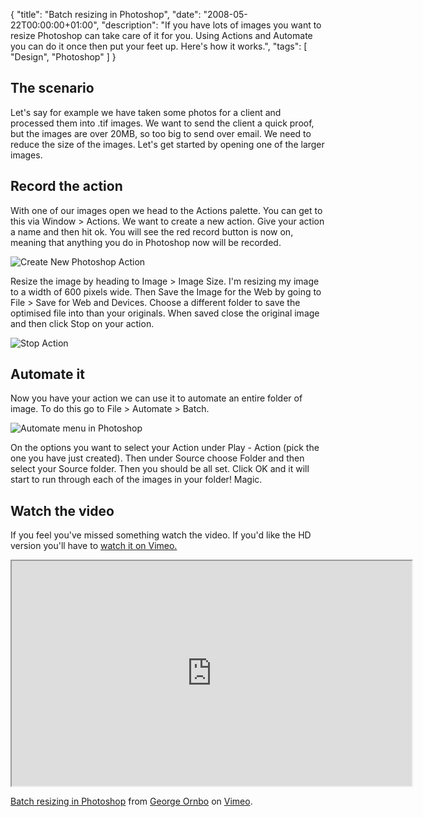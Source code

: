 {
  "title": "Batch resizing in Photoshop",
  "date": "2008-05-22T00:00:00+01:00",
  "description": "If you have lots of images you want to resize Photoshop can take care of it for you. Using Actions and Automate you can do it once then put your feet up. Here's how it works.",
  "tags": [
    "Design",
    "Photoshop"
  ]
}

## The scenario

Let's say for example we have taken some photos for a client and processed them into .tif images. We want to send the client a quick proof, but the images are over 20MB, so too big to send over email. We need to reduce the size of the images. Let's get started by opening one of the larger images. 

## Record the action

With one of our images open we head to the Actions palette. You can get to this via Window > Actions. We want to create a new action. Give your action a name and then hit ok. You will see the red record button is now on, meaning that anything you do in Photoshop now will be recorded.

![Create New Photoshop Action][1] 

Resize the image by heading to Image > Image Size. I'm resizing my image to a width of 600 pixels wide. Then Save the Image for the Web by going to File > Save for Web and Devices. Choose a different folder to save the optimised file into than your originals. When saved close the original image and then click Stop on your action.

![Stop Action][2] 

## Automate it

Now you have your action we can use it to automate an entire folder of image. To do this go to File > Automate > Batch.

![Automate menu in Photoshop][3] 

On the options you want to select your Action under Play - Action (pick the one you have just created). Then under Source choose Folder and then select your Source folder. Then you should be all set. Click OK and it will start to run through each of the images in your folder! Magic.

## Watch the video

If you feel you've missed something watch the video. If you'd like the HD version you'll have to [watch it on Vimeo.][4]

<iframe src="https://player.vimeo.com/video/1050103?title=0&amp;byline=0&amp;portrait=0" width="640" height="360" allowFullScreen></iframe>

<a href="https://vimeo.com/1050103">Batch resizing in Photoshop</a> from <a href="https://vimeo.com/shapeshed">George Ornbo</a> on <a href="https://vimeo.com">Vimeo</a>.

 [1]: /images/articles/create_new_action.jpg
 [2]: /images/articles/stop_action.jpg
 [3]: /images/articles/automate_batch.jpg
 [4]: https://www.vimeo.com/1050103
